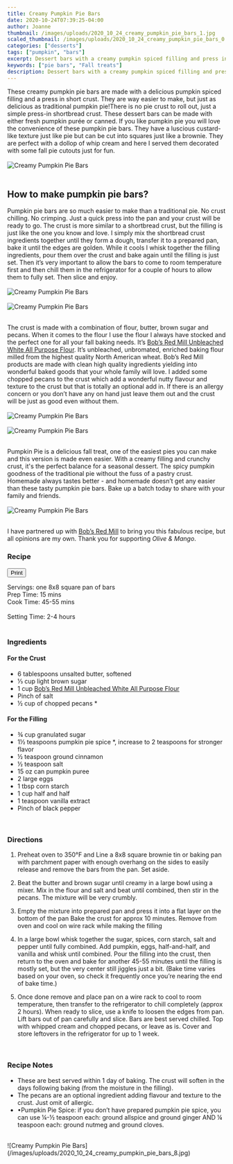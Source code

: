 ```yaml
---
title: Creamy Pumpkin Pie Bars
date: 2020-10-24T07:39:25-04:00
author: Joanne
thumbnail: /images/uploads/2020_10_24_creamy_pumpkin_pie_bars_1.jpg
scaled_thumbnail: /images/uploads/2020_10_24_creamy_pumpkin_pie_bars_0.jpg
categories: ["desserts"]
tags: ["pumpkin", "bars"]
excerpt: Dessert bars with a creamy pumpkin spiced filling and press in crust
keywords: ["pie bars", "Fall treats"]
description: Dessert bars with a creamy pumpkin spiced filling and press in crust
---
```

<span class="blog-text">

These creamy pumpkin pie bars are made with a delicious pumpkin spiced filling and a press in short crust.  They are way easier to make, but just as delicious as traditional pumpkin pie!There is no pie crust to roll out, just a simple press-in shortbread crust.  These dessert bars can be made with either fresh pumpkin purée or canned. If you like pumpkin pie you will love the convenience of these pumpkin pie bars. They have a luscious custard-like texture just like pie but can be cut into squares just like a brownie. They are perfect with a dollop of whip cream and here I served them decorated with some fall pie cutouts just for fun. 
</br>
</br>
![Creamy Pumpkin Pie Bars](/images/uploads/2020_10_24_creamy_pumpkin_pie_bars_2.jpg)
</br>
</br>

## How to make pumpkin pie bars?

Pumpkin pie bars are  so much easier to make than a traditional pie. No crust chilling. No crimping. Just a quick press into the pan and your crust will be ready to go. The crust is more similar to a shortbread crust, but the filling is just like the one you know and love. I simply mix the shortbread crust ingredients together until they form a dough, transfer it to a prepared pan, bake it until the edges are golden. While it cools I whisk together the filling ingredients, pour them over the crust and bake again until the filling is just set. Then it’s very important to allow the bars to come to room temperature first and then chill them in the refrigerator for a couple of hours to allow them to fully set. Then slice and enjoy. 
</br>
</br>
![Creamy Pumpkin Pie Bars](/images/uploads/2020_10_24_creamy_pumpkin_pie_bars_3.jpg)
</br>
</br>
![Creamy Pumpkin Pie Bars](/images/uploads/2020_10_24_creamy_pumpkin_pie_bars_4.jpg)
</br>
</br>

The crust is made with a combination of flour, butter, brown sugar and pecans.  When it comes to the flour I use the flour I always have stocked and the perfect one for all your fall baking needs. It’s <span class="highlight"><a rel="nofollow" href="https://www.bobsredmill.com/unbleached-all-purpose-white-flour.html">Bob’s Red Mill Unbleached White All Purpose Flour</a></span>. It’s unbleached, unbromated, enriched baking flour milled from the highest quality North American wheat. Bob’s Red Mill products are made with clean high quality ingredients yielding into wonderful baked goods that your whole family will love. I added some chopped pecans to the crust which add a wonderful nutty flavour and texture to the crust but that is totally an optional add in. If there is an allergy concern or you don’t have any on hand just leave them out and the crust will be just as good even without them. 
</br>
</br>
![Creamy Pumpkin Pie Bars](/images/uploads/2020_10_24_creamy_pumpkin_pie_bars_5.jpg)
</br>
</br>
![Creamy Pumpkin Pie Bars](/images/uploads/2020_10_24_creamy_pumpkin_pie_bars_6.jpg)
</br>
</br>

Pumpkin Pie is a delicious fall treat, one of the easiest pies you can make and this version is made even easier. With a creamy filling and crunchy crust, it's the perfect balance for a seasonal dessert. The spicy pumpkin goodness of the traditional pie without the fuss of a pastry crust. Homemade always tastes better - and homemade doesn’t get any easier than these tasty pumpkin pie bars. Bake up a batch today to share with your family and friends.
</br>
</br>
![Creamy Pumpkin Pie Bars](/images/uploads/2020_10_24_creamy_pumpkin_pie_bars_7.jpg)
</br>
</br>

I have partnered up with <span class="highlight"><a rel="nofollow" href="https://www.bobsredmill.com/?utm_source=TheOliveAndMango&utm_medium=influencer&utm_campaign=bobsredmill">Bob’s Red Mill</a></span> to bring you this fabulous recipe, but all opinions are my own. Thank you for supporting _Olive & Mango_.
<!--</br>
</br>
{{< youtube 2U5KL1buARQ >}}
</br>
</br>-->
</span>

### Recipe
<div print_button><form>
<input type="button" value="Print" class="btn__print" onClick="window.print()">
</form></div>

<div>Servings: <span itemprop="recipeYield">one 8x8 square pan of bars</div>
<div>Prep Time: <meta itemprop="prepTime" content="PT15M">15 mins</div>
<div>Cook Time: <meta itemprop="cookTime" content="PT55M">45-55 mins</div>
<br>Setting Time: 2-4 hours</br>  
</br>

### Ingredients

#### For the Crust

* <span itemprop="recipeIngredient">6 tablespoons unsalted butter, softened </span>
* <span itemprop="recipeIngredient">⅓ cup light brown sugar </span>
* <span itemprop="recipeIngredient">1 cup <span class="highlight"><a rel="nofollow" href="https://www.bobsredmill.com/unbleached-all-purpose-white-flour.html">Bob’s Red Mill Unbleached White All Purpose Flour</a></span>  </span>
* <span itemprop="recipeIngredient">Pinch of salt</span>
* <span itemprop="recipeIngredient">½ cup of chopped pecans &ast;</span>

#### For the Filling

* <span itemprop="recipeIngredient">¾ cup granulated sugar </span>
* <span itemprop="recipeIngredient">1½ teaspoons pumpkin pie spice &ast;, increase to 2 teaspoons for stronger flavor </span>
* <span itemprop="recipeIngredient">½ teaspoon ground cinnamon </span>
* <span itemprop="recipeIngredient">½ teaspoon salt </span>
* <span itemprop="recipeIngredient">15 oz can pumpkin puree </span>
* <span itemprop="recipeIngredient">2 large eggs </span>
* <span itemprop="recipeIngredient">1 tbsp corn starch  </span>
* <span itemprop="recipeIngredient">1 cup half and half  </span>
* <span itemprop="recipeIngredient">1 teaspoon vanilla extract</span>
* <span itemprop="recipeIngredient">Pinch of black pepper</span>
</br>

### Directions 

1. Preheat oven to 350°F and Line a 8x8 square brownie tin or baking pan with parchment paper with enough overhang on the sides to easily release and remove the bars from the pan. Set aside.

1. Beat the butter and brown sugar until creamy in a large bowl using a mixer.  Mix in the flour and salt and beat until combined, then stir in the pecans. The mixture will be very crumbly.

1. Empty the mixture into prepared pan and press it into a flat layer on the bottom of the pan Bake the crust for approx 10 minutes. Remove from oven and cool on wire rack while making the filling 

1. In a large bowl whisk together the sugar, spices, corn starch, salt and pepper until fully combined. Add pumpkin, eggs, half-and-half, and vanilla and whisk until combined. Pour the filling into the crust, then return to the oven and bake for another 45-55 minutes until the filling is mostly set, but the very center still jiggles just a bit. (Bake time varies based on your oven, so check it frequently once you’re nearing the end of bake time.) 

1. Once done remove and place pan on a wire rack to cool to room temperature, then transfer to the refrigerator to chill completely (approx 2 hours). When ready to slice, use a knife to loosen the edges from pan.  Lift bars out of pan carefully and slice. Bars are best served chilled. Top with whipped cream and chopped pecans, or leave as is. Cover and store leftovers in the refrigerator for up to 1 week.
</br>

### Recipe Notes

* These are best served within 1 day of baking. The crust will soften in the days following baking (from the moisture in the filling).
* The pecans are an optional ingredient adding flavour and texture to the crust. Just omit of allergic. 
* •Pumpkin Pie Spice: if you don’t have prepared pumpkin pie spice, you can use &frac14;-½ teaspoon each: ground allspice and ground ginger AND &frac14; teaspoon each: ground nutmeg and ground cloves.

</br>
![Creamy Pumpkin Pie Bars](/images/uploads/2020_10_24_creamy_pumpkin_pie_bars_8.jpg)